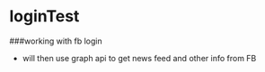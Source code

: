 # loginTest
###working with fb login
- will then use graph api to get news feed and other info from FB
